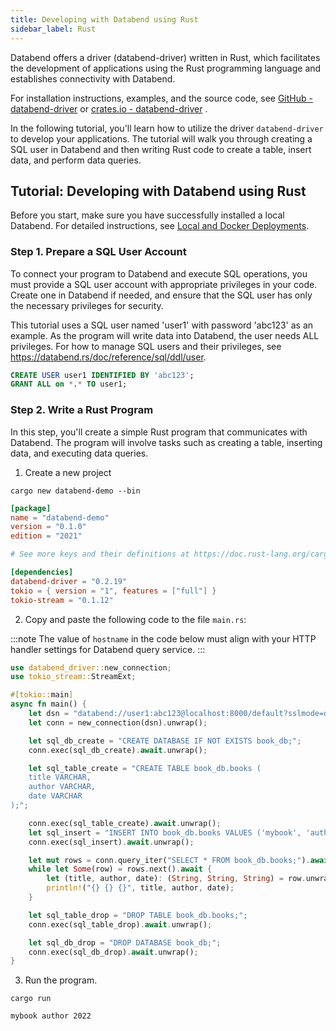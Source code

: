 ```yaml
---
title: Developing with Databend using Rust
sidebar_label: Rust
---
```


Databend offers a driver (databend-driver) written in Rust, which facilitates the development of applications using the Rust programming language and establishes connectivity with Databend.

For installation instructions, examples, and the source code, see [GitHub - databend-driver](https://github.com/datafuselabs/BendSQL/tree/main/driver) or [crates.io - databend-driver](https://crates.io/crates/databend-driver) .

In the following tutorial, you'll learn how to utilize the driver `databend-driver` to develop your applications. The tutorial will walk you through creating a SQL user in Databend and then writing Rust code to create a table, insert data, and perform data queries.

## Tutorial: Developing with Databend using Rust

Before you start, make sure you have successfully installed a local Databend. For detailed instructions, see [Local and Docker Deployments](../10-deploy/05-deploying-local.md).

### Step 1. Prepare a SQL User Account

To connect your program to Databend and execute SQL operations, you must provide a SQL user account with appropriate privileges in your code. Create one in Databend if needed, and ensure that the SQL user has only the necessary privileges for security.

This tutorial uses a SQL user named 'user1' with password 'abc123' as an example. As the program will write data into Databend, the user needs ALL privileges. For how to manage SQL users and their privileges, see https://databend.rs/doc/reference/sql/ddl/user.

```sql
CREATE USER user1 IDENTIFIED BY 'abc123';
GRANT ALL on *.* TO user1;
```

### Step 2. Write a Rust Program

In this step, you'll create a simple Rust program that communicates with Databend. The program will involve tasks such as creating a table, inserting data, and executing data queries.

1. Create a new project 

```shell
cargo new databend-demo --bin
```

```toml title='Cargo.toml'
[package]
name = "databend-demo"
version = "0.1.0"
edition = "2021"

# See more keys and their definitions at https://doc.rust-lang.org/cargo/reference/manifest.html

[dependencies]
databend-driver = "0.2.19"
tokio = { version = "1", features = ["full"] }
tokio-stream = "0.1.12"
```

2. Copy and paste the following code to the file `main.rs`:

:::note
The value of `hostname` in the code below must align with your HTTP handler settings for Databend query service.
:::

```rust title='main.rs'
use databend_driver::new_connection;
use tokio_stream::StreamExt;

#[tokio::main]
async fn main() {
    let dsn = "databend://user1:abc123@localhost:8000/default?sslmode=disable";
    let conn = new_connection(dsn).unwrap();

    let sql_db_create = "CREATE DATABASE IF NOT EXISTS book_db;";
    conn.exec(sql_db_create).await.unwrap();

    let sql_table_create = "CREATE TABLE book_db.books (
    title VARCHAR,
    author VARCHAR,
    date VARCHAR
);";

    conn.exec(sql_table_create).await.unwrap();
    let sql_insert = "INSERT INTO book_db.books VALUES ('mybook', 'author', '2022');";
    conn.exec(sql_insert).await.unwrap();

    let mut rows = conn.query_iter("SELECT * FROM book_db.books;").await.unwrap();
    while let Some(row) = rows.next().await {
        let (title, author, date): (String, String, String) = row.unwrap().try_into().unwrap();
        println!("{} {} {}", title, author, date);
    }

    let sql_table_drop = "DROP TABLE book_db.books;";
    conn.exec(sql_table_drop).await.unwrap();

    let sql_db_drop = "DROP DATABASE book_db;";
    conn.exec(sql_db_drop).await.unwrap();
}
```

3. Run the program. 

```shell
cargo run
```

```text title='Outputs'
mybook author 2022
```